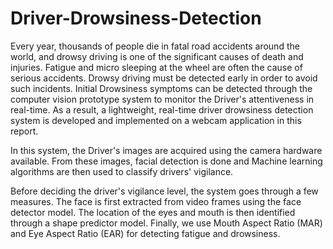 # Driver-Drowsiness-Detection

Every year, thousands of people die in fatal road accidents around the world, and drowsy driving is one of the significant causes of death and injuries. Fatigue and micro sleeping at the wheel are often the cause of serious accidents. Drowsy driving must be detected early in order to avoid such incidents. Initial Drowsiness symptoms can be detected through the computer vision prototype system to monitor the Driver's attentiveness in real-time. As a result, a lightweight, real-time driver drowsiness detection system is developed and implemented on a webcam application in this report.

In this system, the Driver's images are acquired using the camera hardware available. From these images, facial detection is done and Machine learning algorithms are then used to classify drivers' vigilance.
   
Before deciding the driver's vigilance level, the system goes through a few measures. The face is first extracted from video frames using the face detector model. The location of the eyes and mouth is then identified through a shape predictor model. Finally, we use Mouth Aspect Ratio (MAR) and Eye Aspect Ratio (EAR) for detecting fatigue and drowsiness.
